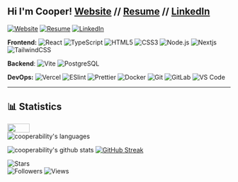 ## Hi I'm Cooper! **[Website](https://cooperability.com) // [Resume](https://drive.google.com/file/d/1-mHF7SH3ym9QI8jKBtpKKzvbJM8L1Ovc/view?usp=sharing) // [LinkedIn](https://www.linkedin.com/in/cooperability/)**

[![Website](https://img.shields.io/website?color=0ab9e6&style=flat-square&up_message=cooperability.com&url=https%3A%2F%2Fcooperability.com)](https://cooperability.com)
[![Resume](https://img.shields.io/badge/-@xiaoluoboding-%23181717?style=flat-square&logo=github)](https://github.com/xiaoluoboding)
[![LinkedIn](https://img.shields.io/badge/-@xiaoluoboding-%23181717?style=flat-square&logo=linkedin)](https://www.linkedin.com/in/cooper-reed/)

**Frontend:**
![React](https://img.shields.io/badge/-React-000?&logo=React)
![TypeScript](https://img.shields.io/badge/-TypeScript-007ACC?style=flat-square&logo=typescript&logoColor=white)
![HTML5](https://img.shields.io/badge/-HTML5-%23E44D27?style=flat-square&logo=html5&logoColor=ffffff)
![CSS3](https://img.shields.io/badge/-CSS3-%231572B6?style=flat-square&logo=css3)
![Node.js](https://img.shields.io/badge/-Node.js-000?&logo=Node.js)
![Nextjs](https://img.shields.io/badge/Next.js-000000?logo=nextdotjs)
![TailwindCSS](https://img.shields.io/badge/-TailwindCSS-%231a202c?style=flat-square&logo=tailwind-css)

**Backend**:
![Vite](https://img.shields.io/badge/-Vite-%23646CFF?style=flat-square&logo=vite&logoColor=ffffff)
![PostgreSQL](https://img.shields.io/badge/-PostgreSQL-000?&logo=PostgreSQL)

**DevOps:**
![Vercel](https://img.shields.io/badge/-Vercel-000?&logo=Vercel)
![ESlint](https://img.shields.io/badge/-ESLint-%234B32C3?style=flat-square&logo=eslint)
![Prettier](https://img.shields.io/badge/-Prettier-%23F7B93E?style=flat-square&logo=prettier&logoColor=ffffff)
![Docker](https://img.shields.io/badge/-Docker-%2496ED?style=flat-square&logo=docker)
![Git](https://img.shields.io/badge/-Git-%23F05032?style=flat-square&logo=git&logoColor=%23ffffff)
![GitLab](https://img.shields.io/badge/-GitLab-FCA121?style=flat-square&logo=gitlab)
![VS Code](https://img.shields.io/badge/-VSCode-%23007ACC?style=flat-square&logo=visual-studio-code)

---
## 📊 Statistics 
<div style="display: flex; justify-content: space-between; align-items: center;">
  <a href="https://github.com/anuraghazra/github-readme-stats">
    <img src="https://github-readme-stats.vercel.app/api?username=cooperability&show_icons=true&theme=gotham&hide_border=true&bg_color=20232a&icon_color=ffd700&text_color=fff&title_color=ffd700&count_private=true" width="49%" />
    <img align="left" src="https://github-readme-stats.vercel.app/api/top-langs?username=cooperability&show_icons=true&theme=gotham&locale=en&layout=compact" alt="cooperability's languages" />
  </a>
</div>

![cooperability's github stats](https://github-readme-stats.vercel.app/api?username=cooperability&show_icons=true&theme=gotham)
[![GitHub Streak](https://streak-stats.demolab.com?user=cooperability&theme=gotham-duo&hide_border=true&exclude_days=Sun%2CSat)](https://git.io/streak-stats)


![Stars](https://img.shields.io/github/stars/cooperability?style=social)  
![Followers](https://img.shields.io/github/followers/cooperability?style=social)
![Views](https://img.shields.io/github/views/cooperability?style=social)  


<!-- **Frontend:**
[![Frontend](https://skillicons.dev/icons?i=ts,nextjs,css,tailwind,svelte,vercel,vue)](https://skillicons.dev)

**Backend:**
[![Backend](https://skillicons.dev/icons?i=python,postgresql,django,gcp)](https://skillicons.dev)

**DevOps:**
[![DevOps](https://skillicons.dev/icons?i=docker,github,gitlab,heroku,kubernetes,postman)](https://skillicons.dev) -->